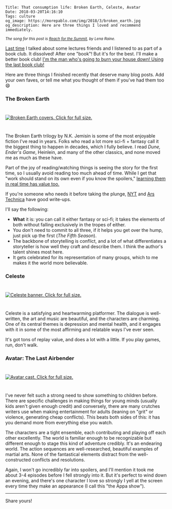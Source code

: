     Title: That consumption life: Broken Earth, Celeste, Avatar
    Date: 2018-03-20T14:16:10
    Tags: culture
    og_image: https://morepablo.com/img/2018/3/broken_earth.jpg
    og_description: Here are three things I loved and recommend immediately.

<small><em>The song for this post is <a href="https://www.youtube.com/watch?v=iDVM9KED46Q">Reach for the Summit</a>, by Lena Raine.</em></small>

[Last time][1] I talked about some lectures friends and I listened to as part of
a book club. It dissolved! After one "book"! But it's for the best. I'll make a
better book club! [I'm the man who's going to burn your house down! Using the last
book club!][2]

Here are three things I finished recently that deserve many blog posts. Add your
own faves, or tell me what you thought of them if you've had them too 😄

### The Broken Earth

<div class="caption-img-block" style="margin: 25px auto">
<a href="/img/2018/3/broken_earth.jpg" target="blank">
  <img src="/img/2018/3/broken_earth_THUMB.jpg" alt="Broken Earth covers. Click for full size." style="margin: 15px auto;" />
</a>
</div>

The Broken Earth trilogy by N.K. Jemisin is some of the most enjoyable fiction
I've read in years. Folks who read a lot more sci-fi + fantasy call it the
biggest thing to happen in decades, which I fully believe. I read _Dune,_
_Ender's Game_, Heinlein, and many of the other classics, and none moved me as
much as these have.

Part of the joy of reading/watching things is seeing the story for the first
time, so I usually avoid reading too much ahead of time. While I get that "work
should stand on its own even if you know the spoilers," [learning them in real
time has value too.][5]

If you're someone who needs it before taking the plunge, [NYT][3] and
[Ars Technica][4] have good write-ups.

I'll say the following:

* **What** it is: you can call it either fantasy or sci-fi; it takes the
  elements of both without falling exclusively in the tropes of either.
* You don't need to commit to all three, if it helps you get over the hump, just
  pick up the first (_The Fifth Season_).
* The backbone of storytelling is conflict, and a lot of what differentiates a
  storyteller is how well they craft and describe them. I think the author's
  talent shines most here.
* It gets celebrated for its representation of many groups, which to me makes it
  the world more believable.

### Celeste

<div class="caption-img-block" style="margin: 25px auto">
<a href="/img/2018/3/celeste-banner.jpg" target="blank">
  <img src="/img/2018/3/celeste-banner_THUMB.jpg" alt="Celeste banner. Click for full size." style="margin: 15px auto;" />
</a>
</div>

Celeste is a satisfying and heartwarming platformer. The dialogue is
well-written, the art and music are beautiful, and the characters are charming.
One of its central themes is depression and mental health, and it engages with
it in some of the most affirming and relatable ways I've ever seen.

It's got tons of replay value, and does a lot with a little. If you play games,
run, don't walk.

### Avatar: The Last Airbender

<div class="caption-img-block" style="margin: 25px auto">
<a href="/img/2018/3/avatar-tla.jpg" target="blank">
  <img src="/img/2018/3/avatar-tla_THUMB.jpg" alt="Avatar cast. Click for full size." style="margin: 15px auto;" />
</a>
</div>

I've never felt such a strong need to show something to children before. There are
specific challenges in making things for young minds (usually kids aren't given
enough credit) and conversely, there are many crutches writers use when making
entertainment for adults (leaning on "grit" or violence, generating cheap
conflicts). This beats both sides of this: it has you demand more from
everything else you watch.

The characters are a tight ensemble, each contributing and playing off each
other excellently. The world is familiar enough to be recognizable but different
enough to stage this kind of adventure credibly. It's an endearing world. The
action sequences are well-researched, beautiful examples of martial arts. None
of the fantastical elements distract from the well-constructed conflicts and
resolutions.

Again, I won't go incredibly far into spoilers, and I'll mention it took me
about 3-4 episodes before I fell strongly into it. But it's perfect to wind down
an evening, and there's one character I love so strongly I yell at the screen
every time they make an appearance (I call this "the Appa show").

---

Share yours!

   [1]: /2018/01/that-consumption-life-culture-lectures.html
   [2]: https://www.youtube.com/watch?v=g8ufRnf2Exc
   [3]: https://www.nytimes.com/2017/09/26/books/review/nk-jemisin-stone-sky-broken-earth-trilogy.html
   [4]: https://arstechnica.com/gaming/2017/09/if-you-read-one-sci-fi-series-this-year-it-should-be-the-broken-earth/
   [5]: https://www.youtube.com/watch?v=ZbV5hn_ET0U
